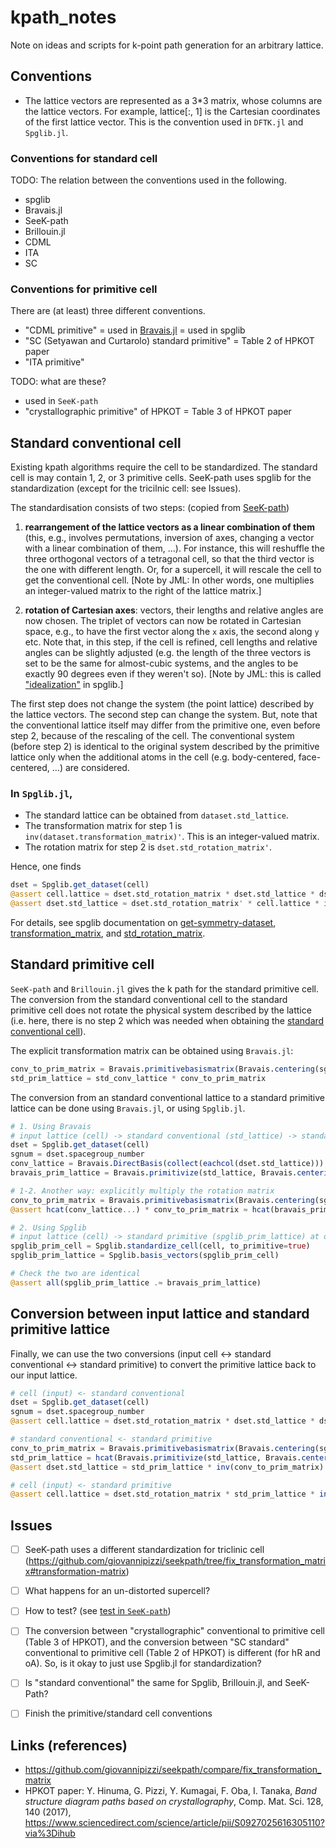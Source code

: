 # kpath_notes
Note on ideas and scripts for k-point path generation for an arbitrary lattice.

## Conventions
* The lattice vectors are represented as a 3\*3 matrix, whose columns are the lattice vectors. For example, lattice[:, 1] is the Cartesian coordinates of the first lattice vector. This is the convention used in `DFTK.jl` and `Spglib.jl`.

### Conventions for standard cell
TODO: The relation between the conventions used in the following.
* spglib
* Bravais.jl
* SeeK-path
* Brillouin.jl
* CDML
* ITA
* SC

### Conventions for primitive cell
There are (at least) three different conventions.
* "CDML primitive" = used in [Bravais.jl](https://thchr.github.io/Crystalline.jl/dev/bravais/#Bravais.primitivebasismatrix) = used in spglib
* "SC (Setyawan and Curtarolo) standard primitive" = Table 2 of HPKOT paper
* "ITA primitive"

TODO: what are these?
* used in `SeeK-path`
* "crystallographic primitive" of HPKOT = Table 3 of HPKOT paper


## Standard conventional cell
Existing kpath algorithms require the cell to be standardized. The standard cell is may contain 1, 2, or 3 primitive cells. SeeK-path uses spglib for the standardization (except for the tricilnic cell: see Issues).

The standardisation consists of two steps: (copied from [SeeK-path](https://github.com/giovannipizzi/seekpath/compare/fix_transformation_matrix))

1. **rearrangement of the lattice vectors as a linear combination of them** (this, e.g., involves permutations, inversion of axes, changing a vector with a linear combination of them, ...). For instance, this will reshuffle the three orthogonal vectors of a tetragonal cell, so that the third vector is the one with different length. Or, for a supercell, it will rescale the cell to get the conventional cell. \[Note by JML: In other words, one multiplies an integer-valued matrix to the right of the lattice matrix.\]

2. **rotation of Cartesian axes**: vectors, their lengths and relative angles are now chosen. The triplet of vectors can now be rotated in Cartesian space, e.g., to have the first vector along the ``x`` axis, the second along ``y`` etc. Note that, in this step, if the cell is refined, cell lengths and relative angles can be slightly adjusted (e.g. the length of the three vectors is set to be the same for almost-cubic systems, and the angles to be exactly 90 degrees even if they weren't so). \[Note by JML: this is called ["idealization"](https://spglib.github.io/spglib/definition.html#def-idealize-cell) in spglib.\]

The first step does not change the system (the point lattice) described by the lattice vectors. The second step can change the system.
But, note that the conventional lattice itself may differ from the primitive one, even before step 2, because of the rescaling of the cell. The conventional system (before step 2) is identical to the original system described by the primitive lattice only when the additional atoms in the cell (e.g. body-centered, face-centered, ...) are considered.

### In `Spglib.jl`,
* The standard lattice can be obtained from `dataset.std_lattice`.
* The transformation matrix for step 1 is `inv(dataset.transformation_matrix)'`. This is an integer-valued matrix.
* The rotation matrix for step 2 is `dset.std_rotation_matrix'`.

Hence, one finds
```julia
dset = Spglib.get_dataset(cell)
@assert cell.lattice ≈ dset.std_rotation_matrix * dset.std_lattice * dset.transformation_matrix' # true
@assert dset.std_lattice ≈ dset.std_rotation_matrix' * cell.lattice * inv(dset.transformation_matrix)' # true
```

For details, see spglib documentation on  [get-symmetry-dataset](https://spglib.github.io/spglib/python-spglib.html#get-symmetry-dataset), [transformation_matrix](https://spglib.github.io/spglib/dataset.html#dataset-origin-shift-and-transformation), and [std_rotation_matrix](https://spglib.github.io/spglib/dataset.html#std-rotation-matrix).

## Standard primitive cell
`SeeK-path` and `Brillouin.jl` gives the k path for the standard primitive cell.
The conversion from the standard conventional cell to the standard primitive cell does not rotate the physical system described by the lattice (i.e. here, there is no step 2 which was needed when obtaining the [standard conventional cell](#standard-conventional-cell)).

The explicit transformation matrix can be obtained using `Bravais.jl`:
```julia
conv_to_prim_matrix = Bravais.primitivebasismatrix(Bravais.centering(sgnum, 3))
std_prim_lattice = std_conv_lattice * conv_to_prim_matrix
```

The conversion from an standard conventional lattice to a standard primitive lattice can be done using `Bravais.jl`, or using `Spglib.jl`.

```julia
# 1. Using Bravais
# input lattice (cell) -> standard conventional (std_lattice) -> standard primitive (bravais_prim_lattice)
dset = Spglib.get_dataset(cell)
sgnum = dset.spacegroup_number
conv_lattice = Bravais.DirectBasis(collect(eachcol(dset.std_lattice)))
bravais_prim_lattice = Bravais.primitivize(std_lattice, Bravais.centering(sgnum, 3))

# 1-2. Another way: explicitly multiply the rotation matrix
conv_to_prim_matrix = Bravais.primitivebasismatrix(Bravais.centering(sgnum, 3))
@assert hcat(conv_lattice...) * conv_to_prim_matrix ≈ hcat(bravais_prim_lattice...)

# 2. Using Spglib
# input lattice (cell) -> standard primitive (spglib_prim_lattice) at once
spglib_prim_cell = Spglib.standardize_cell(cell, to_primitive=true)
spglib_prim_lattice = Spglib.basis_vectors(spglib_prim_cell)

# Check the two are identical
@assert all(spglib_prim_lattice .≈ bravais_prim_lattice)
```

## Conversion between input lattice and standard primitive lattice
Finally, we can use the two conversions (input cell <-> standard conventional <-> standard primitive) to convert the primitive lattice back to our input lattice.
```julia
# cell (input) <- standard conventional
dset = Spglib.get_dataset(cell)
sgnum = dset.spacegroup_number
@assert cell.lattice ≈ dset.std_rotation_matrix * dset.std_lattice * dset.transformation_matrix'

# standard conventional <- standard primitive
conv_to_prim_matrix = Bravais.primitivebasismatrix(Bravais.centering(sgnum, 3))
std_prim_lattice = hcat(Bravais.primitivize(std_lattice, Bravais.centering(sgnum, 3))...)
@assert dset.std_lattice ≈ std_prim_lattice * inv(conv_to_prim_matrix)

# cell (input) <- standard primitive
@assert cell.lattice ≈ dset.std_rotation_matrix * std_prim_lattice * inv(conv_to_prim_matrix) * dset.transformation_matrix'
```

## Issues
- [ ] SeeK-path uses a different standardization for triclinic cell (https://github.com/giovannipizzi/seekpath/tree/fix_transformation_matrix#transformation-matrix)
- [ ] What happens for an un-distorted supercell?
- [ ] How to test? (see [test in `SeeK-path`](https://github.com/giovannipizzi/seekpath/blob/7bb5a3c400dcfd2b1e8f17c636e482f776845ced/seekpath/test_paths_hpkot.py))
- [ ] The conversion between "crystallographic" conventional to primitive cell (Table 3 of HPKOT), and the conversion between "SC standard" conventional to primitive cell (Table 2 of HPKOT) is different (for hR and oA). So, is it okay to just use Spglib.jl for standardization?
- [ ] Is "standard conventional" the same for Spglib, Brillouin.jl, and SeeK-Path?
- [ ] Finish the primitive/standard cell conventions


## Links (references)
* https://github.com/giovannipizzi/seekpath/compare/fix_transformation_matrix
* HPKOT paper: Y. Hinuma, G. Pizzi, Y. Kumagai, F. Oba, I. Tanaka, *Band structure diagram paths based on crystallography*, Comp. Mat. Sci. 128, 140 (2017), https://www.sciencedirect.com/science/article/pii/S0927025616305110?via%3Dihub
